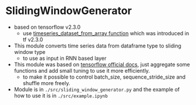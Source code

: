 # SlidingWindowGenerator
- based on tensorflow v2.3.0
    - use [timeseries_dataset_from_array function](https://www.tensorflow.org/api_docs/python/tf/keras/preprocessing/timeseries_dataset_from_array) which was introduced in tf v2.3.0 
- This module converts time series data from dataframe type to sliding window type
    - to use as input in RNN based layer
- This module was based on [tensorflow official docs](https://www.tensorflow.org/tutorials/structured_data/time_series#data_windowing), just aggregate some functions and add small tuning to use it more efficiently.
    - to make it possible to control batch_size, sequence_stride_size and shuffle more freely.
- Module is in `./src/sliding_window_generator.py` and the example of how to use it is in `./src/example.ipynb`